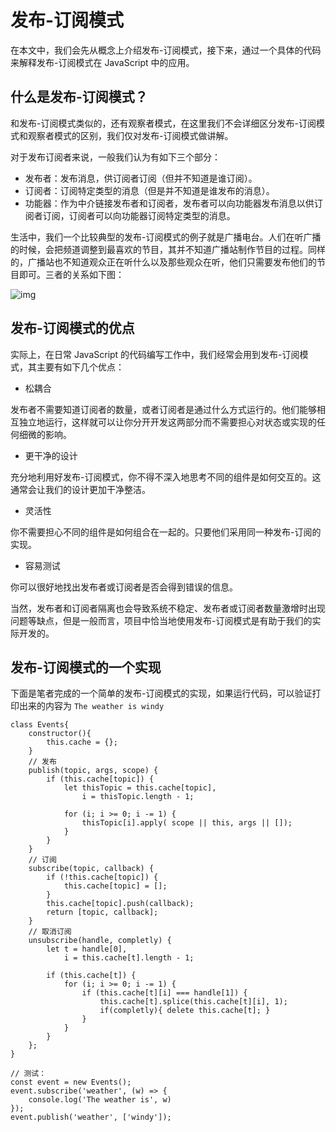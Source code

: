 # 发布-订阅模式

在本文中，我们会先从概念上介绍发布-订阅模式，接下来，通过一个具体的代码来解释发布-订阅模式在 JavaScript 中的应用。

## 什么是发布-订阅模式？

和发布-订阅模式类似的，还有观察者模式，在这里我们不会详细区分发布-订阅模式和观察者模式的区别，我们仅对发布-订阅模式做讲解。

对于发布订阅者来说，一般我们认为有如下三个部分：

- 发布者：发布消息，供订阅者订阅（但并不知道是谁订阅）。
- 订阅者：订阅特定类型的消息（但是并不知道是谁发布的消息）。
- 功能器：作为中介链接发布者和订阅者，发布者可以向功能器发布消息以供订阅者订阅，订阅者可以向功能器订阅特定类型的消息。

生活中，我们一个比较典型的发布-订阅模式的例子就是广播电台。人们在听广播的时候，会把频道调整到最喜欢的节目，其并不知道广播站制作节目的过程。同样的，广播站也不知道观众正在听什么以及那些观众在听，他们只需要发布他们的节目即可。三者的关系如下图：

![img](http://p.qpic.cn/qqconadmin/0/4827972a860d43e68fce8826286e3816/0)

## 发布-订阅模式的优点

实际上，在日常 JavaScript 的代码编写工作中，我们经常会用到发布-订阅模式，其主要有如下几个优点：

- 松耦合

发布者不需要知道订阅者的数量，或者订阅者是通过什么方式运行的。他们能够相互独立地运行，这样就可以让你分开开发这两部分而不需要担心对状态或实现的任何细微的影响。

- 更干净的设计

充分地利用好发布-订阅模式，你不得不深入地思考不同的组件是如何交互的。这通常会让我们的设计更加干净整洁。

- 灵活性

你不需要担心不同的组件是如何组合在一起的。只要他们采用同一种发布-订阅的实现。

- 容易测试

你可以很好地找出发布者或订阅者是否会得到错误的信息。

当然，发布者和订阅者隔离也会导致系统不稳定、发布者或订阅者数量激增时出现问题等缺点，但是一般而言，项目中恰当地使用发布-订阅模式是有助于我们的实际开发的。

## 发布-订阅模式的一个实现

下面是笔者完成的一个简单的发布-订阅模式的实现，如果运行代码，可以验证打印出来的内容为 `The weather is windy`

```
class Events{
    constructor(){
        this.cache = {};
    }
    // 发布
    publish(topic, args, scope) {
        if (this.cache[topic]) {
            let thisTopic = this.cache[topic],
                i = thisTopic.length - 1;

            for (i; i >= 0; i -= 1) {
                thisTopic[i].apply( scope || this, args || []);
            }
        }
    }
    // 订阅
    subscribe(topic, callback) {
        if (!this.cache[topic]) {
            this.cache[topic] = [];
        }
        this.cache[topic].push(callback);
        return [topic, callback];
    }
    // 取消订阅
    unsubscribe(handle, completly) {
        let t = handle[0],
            i = this.cache[t].length - 1;

        if (this.cache[t]) {
            for (i; i >= 0; i -= 1) {
                if (this.cache[t][i] === handle[1]) {
                    this.cache[t].splice(this.cache[t][i], 1);
                    if(completly){ delete this.cache[t]; }
                }
            }
        }
    };
}

// 测试：
const event = new Events();
event.subscribe('weather', (w) => {
    console.log('The weather is', w)
});
event.publish('weather', ['windy']);
```